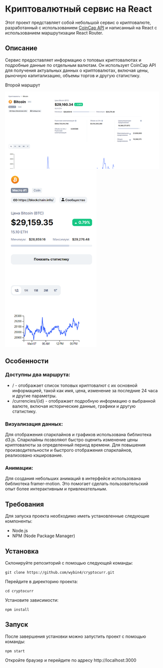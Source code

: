 # Криптовалютный сервис на React

Этот проект представляет собой небольшой сервис о криптовалюте, разработанный с использованием [CoinCap API](https://docs.coincap.io/) и написанный на React с использованием маршрутизации React Router.

## Описание
Сервис предоставляет информацию о топовых криптовалютах и подробные данные по отдельным валютам. Он использует CoinCap API для получения актуальных данных о криптовалютах, включая цены, рыночную капитализацию, объемы торгов и другую статистику.

Второй маршрут

<img width="700px" src="https://github.com/wybin4/cryptocurr/blob/main/public/bigScreen.PNG"/>

<img width="300px" src="https://github.com/wybin4/cryptocurr/blob/main/public/littleScreen1.PNG"/>

## Особенности
### Доступны два маршрута:

- / - отображает список топовых криптовалют с их основной информацией, такой как имя, цена, изменение за последние 24 часа и другие параметры.
- /currencies/{id} - отображает подробную информацию о выбранной валюте, включая исторические данные, графики и другую статистику.
### Визуализация данных:

Для отображения спарклайнов и графиков использована библиотека d3.js. Спарклайны позволяют быстро оценить изменение цены криптовалюты за определенный период времени.
Для повышения производительности и быстрого отображения спарклайнов, реализовано кэширование.
### Анимации:

Для создания небольших анимаций в интерфейсе использована библиотека framer-motion. Это помогает сделать пользовательский опыт более интерактивным и привлекательным.
## Требования
Для запуска проекта необходимо иметь установленные следующие компоненты:

- Node.js
- NPM (Node Package Manager)
## Установка
Склонируйте репозиторий с помощью следующей команды:

```
git clone https://github.com/wybin4/cryptocurr.git
```
Перейдите в директорию проекта:

```
cd cryptocurr
```
Установите зависимости:

```
npm install
```
## Запуск
После завершения установки можно запустить проект с помощью команды:

```
npm start
```
Откройте браузер и перейдите по адресу http://localhost:3000
